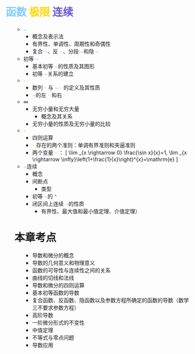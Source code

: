 # <span style="color: LightSkyBlue;">函数</span>  <span style="color: Gold;">极限</span> <span style="color: SlateBlue;">连续</span>

<ul>

-  <span style="color: LightSkyBlue;">~</span>
     - 概念及表示法
     - 有界性、单调性、周期性和奇偶性
     - 复合 <span style="color: LightSkyBlue;">~</span>、反 <span style="color: LightSkyBlue;">~</span>、分段 <span style="color: LightSkyBlue;">~</span>和隐 <span style="color: LightSkyBlue;">~</span>
- 初等 <span style="color: LightSkyBlue;">~</span>
  - 基本初等 <span style="color: LightSkyBlue;">~</span>的性质及其图形
  - 初等 <span style="color: LightSkyBlue;">~</span>关系的建立
-   <span style="color: Gold;">- </span>
      - 数列  <span style="color: Gold;">- </span>与 <span style="color: LightSkyBlue;">~</span>  <span style="color: Gold;">- </span>的定义及其性质
      -  <span style="color: LightSkyBlue;">~</span>的左  <span style="color: Gold;">- </span>和右  <span style="color: Gold;">- </span>
- $\infty$
  - 无穷小量和无穷大量
    - 概念及其关系
  - 无穷小量的性质及无穷小量的比较
-   <span style="color: Gold;">- </span>
      - 四则运算
      -   <span style="color: Gold;">- </span>存在的两个准则：单调有界准则和夹逼准则
      - 两个变量  <span style="color: Gold;">- </span>：
        \[
        \lim _{x \rightarrow 0} \frac{\sin x}{x}=1, \lim _{x \rightarrow \infty}\left(1+\frac{1}{x}\right)^{x}=\mathrm{e}
        \]
-  <span style="color: LightSkyBlue;">~</span>连续
     - 概念
     - 间断点
       - 类型
     - 初等 <span style="color: LightSkyBlue;">~</span>的 <span style="color: SlateBlue;">^</span>
     - 闭区间上连续 <span style="color: LightSkyBlue;">~</span>的性质
       - 有界性、最大值和最小值定理、介值定理）

# 本章考点

<ul>

- 导数和微分的概念
- 导数的几何意义和物理意义
- 函数的可导性与连续性之间的关系
- 曲线的切线和法线
- 导数和微分的四则运算
- 基本初等函数的导数
- 复合函数、反函数、隐函数以及参数方程所确定的函数的导数（数学三不要求参数方程）
- 高阶导数
- 一阶微分形式的不变性
- 中值定理
- 不等式与零点问题
- 导数应用

</ul>
